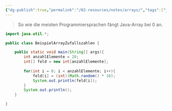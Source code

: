 ```yaml
---
{"dg-publish":true,"permalink":"/02-resources/notes/arrays/","tags":["java/array"],"noteIcon":"","updated":"2024-06-21T16:28:48.630+02:00"}
---
```


> So wie die meisten Programmiersprachen fängt Java-Array bei 0 an.

```java
import java.util.*;

public class BeispielArrayZufallszahlen {

	public static void main(String[] args){
		int anzahlElemente = 20;
		int[] feld = new int[anzahlElemente];
		
		for(int i = 0; i < anzahlElemente; i++){
			feld[i] = (int)(Math.random() * 10);
			System.out.println(feld[i]);
		}
		System.out.println();
	}

}
```